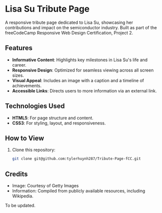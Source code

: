 # Lisa Su Tribute Page
A responsive tribute page dedicated to Lisa Su, showcasing her contributions and impact on the semiconductor industry. Built as part of the freeCodeCamp Responsive Web Design Certification, Project 2. 

## Features
- **Informative Content**: Highlights key milestones in Lisa Su's life and career.
- **Responsive Design**: Optimized for seamless viewing across all screen sizes.
- **Visual Appeal**: Includes an image with a caption and a timeline of achievements.
- **Accessible Links**: Directs users to more information via an external link.

## Technologies Used
- **HTML5**: For page structure and content.
- **CSS3**: For styling, layout, and responsiveness.

## How to View
1. Clone this repository:
   ```bash
   git clone git@github.com:tylerhuynh287/Tribute-Page-fCC.git


## Credits
- Image: Courtesy of Getty Images
- Information: Compiled from publicly available resources, including Wikipedia.

To be updated.
